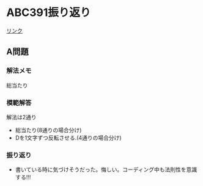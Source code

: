 # ABC391振り返り
[リンク](https://atcoder.jp/contests/abc391/tasks)
## A問題

### 解法メモ
総当たり

### 模範解答
解法は2通り
- 総当たり(8通りの場合分け)
- Dを1文字ずつ反転させる.(4通りの場合分け)

### 振り返り
- 書いている時に気づけそうだった。悔しい。コーディング中も法則性を意識する!!!